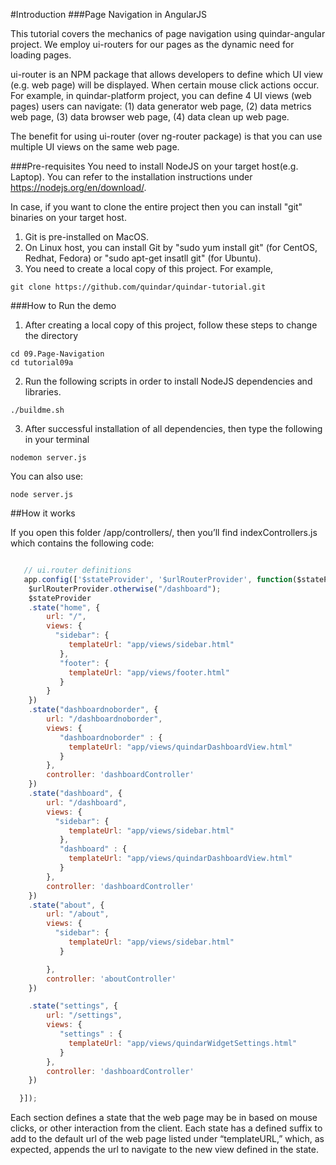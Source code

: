 #Introduction
###Page Navigation in AngularJS

This tutorial covers the mechanics of page navigation using quindar-angular project. We employ ui-routers for our pages as the dynamic need for loading pages.

ui-router is an NPM package that allows developers to define which UI view (e.g. web page) will be displayed.
When certain mouse click actions occur. For example, in quindar-platform project, you can define 4 UI views (web pages) users can navigate: (1) data generator web page, (2) data metrics web page, (3) data browser web page, (4) data clean up web page.

The benefit for using ui-router (over ng-router package) is that you can use multiple UI views on the same web page.

###Pre-requisites
You need to install NodeJS on your target host(e.g. Laptop). You can refer to the installation instructions under https://nodejs.org/en/download/.

In case, if you want to clone the entire project then you can install "git" binaries on your target host.

1. Git is pre-installed on MacOS.
2. On Linux host, you can install Git by "sudo yum install git" (for CentOS, Redhat, Fedora) or "sudo apt-get insatll git" (for Ubuntu).
3. You need to create a local copy of this project. For example,

```
git clone https://github.com/quindar/quindar-tutorial.git
 ```

###How to Run the demo
1. After creating a local copy of this project, follow these steps to change the directory

```
cd 09.Page-Navigation
cd tutorial09a
```

2. Run the following scripts in order to install NodeJS dependencies and libraries.

```
./buildme.sh

```

3. After successful installation of all dependencies, then type the following in your terminal

```
nodemon server.js

```
You can also use:

```
node server.js
```

##How it works

If you open this folder /app/controllers/, then you’ll find indexControllers.js which contains the following code:

```javascript

   // ui.router definitions
   app.config(['$stateProvider', '$urlRouterProvider', function($stateProvider, $urlRouterProvider) {
    $urlRouterProvider.otherwise("/dashboard");
    $stateProvider
    .state("home", {
        url: "/",
        views: {
          "sidebar": {
             templateUrl: "app/views/sidebar.html"
           },
           "footer": {
             templateUrl: "app/views/footer.html"
           }
        }
    })
    .state("dashboardnoborder", {
        url: "/dashboardnoborder",
        views: {
           "dashboardnoborder" : {
             templateUrl: "app/views/quindarDashboardView.html"
           }
        },
        controller: 'dashboardController'
    })
    .state("dashboard", {
        url: "/dashboard",
        views: {
          "sidebar": {
             templateUrl: "app/views/sidebar.html"
           },
           "dashboard" : {
             templateUrl: "app/views/quindarDashboardView.html"
           }
        },
        controller: 'dashboardController'
    })
    .state("about", {
        url: "/about",
        views: {
          "sidebar": {
             templateUrl: "app/views/sidebar.html"
           }

        },
        controller: 'aboutController'
    })

    .state("settings", {
        url: "/settings",
        views: {
           "settings" : {
             templateUrl: "app/views/quindarWidgetSettings.html"
           }
        },
        controller: 'dashboardController'
    })

  }]);

```

Each section defines a state that the web page may be in based on mouse clicks, or other interaction from the client. Each state has a defined suffix to add to the default url of the web page listed under “templateURL,” which, as expected, appends the url to navigate to the new view defined in the state.
